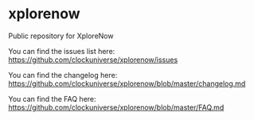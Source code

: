 # xplorenow
Public repository for XploreNow

You can find the issues list here: https://github.com/clockuniverse/xplorenow/issues

You can find the changelog here: https://github.com/clockuniverse/xplorenow/blob/master/changelog.md

You can find the FAQ here: https://github.com/clockuniverse/xplorenow/blob/master/FAQ.md
